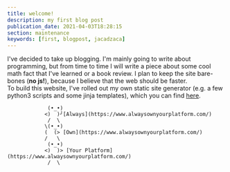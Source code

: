 ```yaml
---
title: welcome!
description: my first blog post
publication_date: 2021-04-03T18:28:15
section: maintenance
keywords: [first, blogpost, jacadzaca]
---
```

I've decided to take up blogging. I'm mainly going to write about
programming, but from time to time I will write a piece about some cool
math fact that I've learned or a book review. I plan to keep the site
bare-bones (**no js!**), because I believe that the web should be
faster.\
To build this website, I've rolled out my own static site generator
(e.g. a few python3 scripts and some jinja templates), which you can
find [here](https://github.com/jacadzaca/blog-gen).

            
                 (•_•)
                <)  )╯[Always](https://www.alwaysownyourplatform.com/)
                 /  \
                \(•_•)
                (  (> [Own](https://www.alwaysownyourplatform.com/)
                /   \
                 (•_•)
                <)  )> [Your Platform](https://www.alwaysownyourplatform.com/)
                 /  \
            

